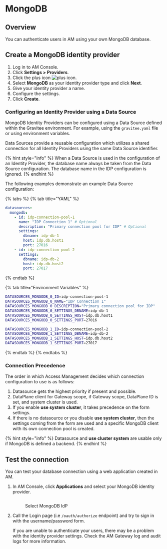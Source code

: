 # MongoDB

## Overview

You can authenticate users in AM using your own MongoDB database.

## Create a MongoDB identity provider

1. Log in to AM Console.
2. Click **Settings > Providers**.
3. Click the plus icon ![plus icon](https://docs.gravitee.io/images/icons/plus-icon.png).
4. Select **MongoDB** as your identity provider type and click **Next**.
5. Give your identity provider a name.
6. Configure the settings.
7. Click **Create**.

### Configuring an Identity Provider using a Data Source

MongoDB Identity Providers can be configured using a Data Source defined within the Gravitee environment. For example, using the `gravitee.yaml` file or using environment variables.

Data Sources provide a reusable configuration which utilizes a shared connection for all Identity Providers using the same Data Source identifier.

{% hint style="info" %}
When a Data Source is used in the configuration of an Identity Provider, the database name always be taken from the Data Source configuration. The database name in the IDP configuration is ignored.
{% endhint %}

The following examples demonstrate an example Data Source configuration:

{% tabs %}
{% tab title="YAML" %}
```yaml
datasources:
  mongodb:
    - id: idp-connection-pool-1
      name: "IDP Connection 1" # Optional
      description: "Primary connection pool for IDP" # Optional
      settings:
        dbname: idp-db-1
        host: idp.db.host1
        port: 27016
    - id: idp-connection-pool-2
      settings:
        dbname: idp-db-2
        host: idp.db.host2
        port: 27017
```
{% endtab %}

{% tab title="Environment Variables" %}
```sh
DATASOURCES_MONGODB_0_ID=idp-connection-pool-1
DATASOURCES_MONGODB_0_NAME="IDP Connection 1"
DATASOURCES_MONGODB_0_DESCRIPTION="Primary connection pool for IDP"
DATASOURCES_MONGODB_0_SETTINGS_DBNAME=idp-db-1
DATASOURCES_MONGODB_0_SETTINGS_HOST=idp.db.host1
DATASOURCES_MONGODB_0_SETTINGS_PORT=27016

DATASOURCES_MONGODB_1_ID=idp-connection-pool-2
DATASOURCES_MONGODB_1_SETTINGS_DBNAME=idp-db-2
DATASOURCES_MONGODB_1_SETTINGS_HOST=idp.db.host2
DATASOURCES_MONGODB_1_SETTINGS_PORT=27017
```
{% endtab %}
{% endtabs %}

### Connection Precedence

The order in which Access Management decides which connection configuration to use is as follows:

1. Datasource gets the highest priority if present and possible.
2. DataPlane client for Gateway scope, if Gateway scope, DataPlane ID is set, and system cluster is used.
3. If you enable **use system cluster**, it takes precedence on the form settings.
4. If there is no datasource or you disable **use system cluster**, then the settings coming from the form are used and a specific MongoDB client with its own connection pool is created.

{% hint style="info" %}
Datasource and **use cluster system** are usable only if MongoDB is defined a backend.
{% endhint %}

## Test the connection

You can test your database connection using a web application created in AM.

1.  In AM Console, click **Applications** and select your MongoDB identity provider.

    <figure><img src="https://docs.gravitee.io/images/am/current/graviteeio-am-userguide-social-idp-list.png" alt=""><figcaption><p>Select MongoDB IdP</p></figcaption></figure>
2.  Call the Login page (i.e `/oauth/authorize` endpoint) and try to sign in with the username/password form.

    If you are unable to authenticate your users, there may be a problem with the identity provider settings. Check the AM Gateway log and audit logs for more information.

